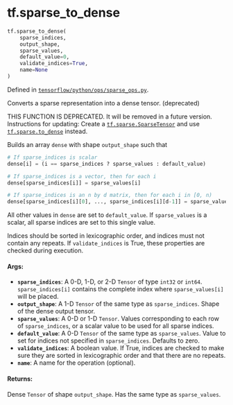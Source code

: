 <div itemscope itemtype="http://developers.google.com/ReferenceObject">
<meta itemprop="name" content="tf.sparse_to_dense" />
<meta itemprop="path" content="Stable" />
</div>

# tf.sparse_to_dense

``` python
tf.sparse_to_dense(
    sparse_indices,
    output_shape,
    sparse_values,
    default_value=0,
    validate_indices=True,
    name=None
)
```



Defined in [`tensorflow/python/ops/sparse_ops.py`](/code/stable/tensorflow/python/ops/sparse_ops.py).

Converts a sparse representation into a dense tensor. (deprecated)

THIS FUNCTION IS DEPRECATED. It will be removed in a future version.
Instructions for updating:
Create a <a href="../tf/sparse/SparseTensor.md"><code>tf.sparse.SparseTensor</code></a> and use <a href="../tf/sparse/to_dense.md"><code>tf.sparse.to_dense</code></a> instead.

Builds an array `dense` with shape `output_shape` such that

```python
# If sparse_indices is scalar
dense[i] = (i == sparse_indices ? sparse_values : default_value)

# If sparse_indices is a vector, then for each i
dense[sparse_indices[i]] = sparse_values[i]

# If sparse_indices is an n by d matrix, then for each i in [0, n)
dense[sparse_indices[i][0], ..., sparse_indices[i][d-1]] = sparse_values[i]
```

All other values in `dense` are set to `default_value`.  If `sparse_values`
is a scalar, all sparse indices are set to this single value.

Indices should be sorted in lexicographic order, and indices must not
contain any repeats. If `validate_indices` is True, these properties
are checked during execution.

#### Args:

* <b>`sparse_indices`</b>: A 0-D, 1-D, or 2-D `Tensor` of type `int32` or `int64`.
    `sparse_indices[i]` contains the complete index where `sparse_values[i]`
    will be placed.
* <b>`output_shape`</b>: A 1-D `Tensor` of the same type as `sparse_indices`.  Shape
    of the dense output tensor.
* <b>`sparse_values`</b>: A 0-D or 1-D `Tensor`.  Values corresponding to each row of
    `sparse_indices`, or a scalar value to be used for all sparse indices.
* <b>`default_value`</b>: A 0-D `Tensor` of the same type as `sparse_values`.  Value
    to set for indices not specified in `sparse_indices`.  Defaults to zero.
* <b>`validate_indices`</b>: A boolean value.  If True, indices are checked to make
    sure they are sorted in lexicographic order and that there are no repeats.
* <b>`name`</b>: A name for the operation (optional).


#### Returns:

Dense `Tensor` of shape `output_shape`.  Has the same type as
`sparse_values`.